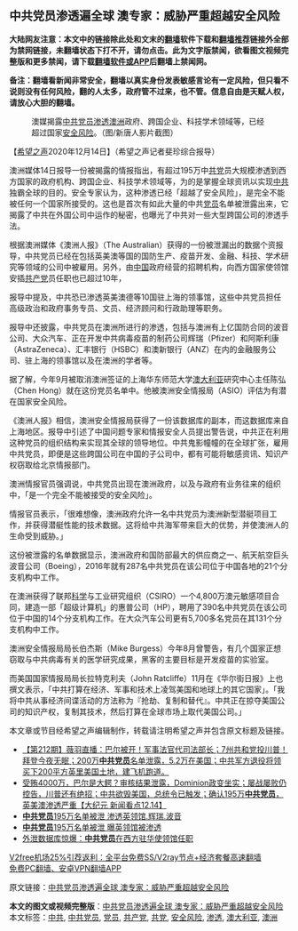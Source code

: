  <h2>中共党员渗透遍全球 澳专家：威胁严重超越安全风险</h2> <p class="notice"><b>大陆网友注意：本文中的链接除此处和文末的<a href="https://github.com/bannedbook/fanqiang" >翻墙</a>软件下载和<a href="https://github.com/killgcd/justmysocks/blob/master/README.md">翻墙推荐</a>链接外全部为禁网链接，未翻墙状态下打不开，请勿点击。此为文字版禁闻，欲看图文视频完整版和更多禁闻，请下载<a href="https://github.com/bannedbook/fanqiang">翻墙软件或APP</a>后翻墙上禁闻网。</p><p>备注：翻墙看新闻非常安全，翻墙以真实身份发表敏感言论有一定风险，但只看不说则没有任何风险，翻的人太多，政府管不过来，也不管。信息自由是天赋人权，请放心大胆的翻墙。</b></p>  <div class="entry"> <figure><figcaption>澳媒揭露<a href="https://www.bannedbook.org/bnews/tag/%E4%B8%AD%E5%85%B1%E5%85%9A%E5%91%98/" class="st_tag internal_tag" rel="tag" title="标签 中共党员 下的日志">中共党员</a><a href="https://www.bannedbook.org/bnews/tag/%E6%B8%97%E9%80%8F/" class="st_tag internal_tag" rel="tag" title="标签 渗透 下的日志">渗透</a><a href="https://www.bannedbook.org/bnews/tag/%e6%be%b3%e6%b4%b2/" class="st_tag internal_tag" rel="tag" title="标签 澳洲 下的日志">澳洲</a>政府、跨国企业、科技学术领域等，已经超过国家<a href="https://www.bannedbook.org/bnews/tag/%E5%AE%89%E5%85%A8%E9%A3%8E%E9%99%A9/" class="st_tag internal_tag" rel="tag" title="标签 安全风险 下的日志">安全风险</a>。（图/新唐人影片截图）</figcaption></figure> <p>【<span class='wp_keywordlink_affiliate'><a href="https://www.soundofhope.org" title="希望之声" target="_blank">希望之声</a></span>2020年12月14日】（希望之声记者斐珍综合报导）</p> <p>澳洲媒体14日报导一份被揭露的情报指出，有超过195万中<a href="https://www.bannedbook.org/bnews/tag/%E5%85%B1%E5%85%9A/" class="st_tag internal_tag" rel="tag" title="标签 共党 下的日志">共党</a>员大规模渗透到西方国家的政府机构、跨国企业、科技学术领域等，为的是掌握全球资讯以实现<a href="https://www.bannedbook.org/bnews/tag/%e4%b8%ad%e5%85%b1/" class="st_tag internal_tag" rel="tag" title="标签 中共 下的日志">中共</a>独霸全球的目的。安全专家认为，这种渗透已经「超越了安全风险」，是完全不能被任何一个国家所接受的。这也是首次有如此大量的中共<a href="https://www.bannedbook.org/bnews/tag/%E5%85%9A%E5%91%98/" class="st_tag internal_tag" rel="tag" title="标签 党员 下的日志">党员</a>名单被泄露出来，它揭露了中共在外国公司中运作的秘密，也曝光了中共对一些大型跨国公司的渗透手法。</p> <p>根据澳洲媒体《澳洲人报》（The Australian）获得的一份被泄漏出的数据个资报导，中共党员已经在包括英美澳等国的国防生产、疫苗开发、金融、科技、学术研究等领域的公司中被雇用。另外，由<span class='wp_keywordlink_affiliate'><a href="https://www.bannedbook.org/" title="中国" target="_blank">中国</a></span>政府经营的招聘机构，向西方国家使领馆安插<a href="https://www.bannedbook.org/bnews/tag/%e5%85%b1%e4%ba%a7%e5%85%9a/" class="st_tag internal_tag" rel="tag" title="标签 共产党 下的日志">共产党</a>员任职也已超过10年，</p>  <p>报导中提及，中共恐已渗透英美澳德等10国驻上海的领事馆，这些中共党员担任高级政治和政府事务专员、文员、经济顾问和行政助理等职务。</p> <p>报导中还披露，中共党员在澳洲所进行的渗透，包括与澳洲有上亿国防合同的波音公司、大众汽车、正在开发中共病毒疫苗的制药公司辉瑞（Pfizer）和阿斯利康（AstraZeneca）、汇丰银行（HSBC）和澳新银行（ANZ）在内的金融服务公司、驻上海的领事馆以及在澳洲的学者等。</p> <p>据了解，今年9月被取消澳洲签证的上海华东师范大学<a href="https://www.bannedbook.org/bnews/tag/%e6%be%b3%e5%a4%a7%e5%88%a9%e4%ba%9a/" class="st_tag internal_tag" rel="tag" title="标签 澳大利亚 下的日志">澳大利亚</a>研究中心主任陈弘（Chen Hong）就在这份党员名单中。他被澳洲安全情报局（ASIO）评估为有潜在国家安全风险。</p>  <p>《澳洲人报》相信，澳洲安全情报局获得了一份该数据库的副本，而这数据库来自上海地区。报导中引述了中国问题专家和情报安全人员提出警告说，中共正在利用这种党员的组织结构来实现其全球的领导地位。中共鬼影幢幢的在全球扩张，雇用中共党员，即便是这些跨国公司在中国的子公司中，都有可能将敏感资讯、知识产权窃取给北京情报部门。</p> <p>澳洲情报官员强调说，中共党员出现在澳洲政府，以及与政府有业务往来的组织中，「是一个完全不能被接受的安全风险」。</p> <p>情报官员表示，「很难想像，澳洲政府允许一名中共党员为澳洲新型潜艇项目工作，并获得潜艇性能的技术数据。这将给中共海军带来巨大的优势，并使澳洲人的生命受到威胁。」</p>  <p>这份被泄露的名单数据显示，澳洲政府和国防部最大的供应商之一、航天航空巨头波音公司（Boeing），2016年就有287名中共党员在该公司位于中国各地的21个分支机构中工作。</p> <p>在澳洲获得了联邦<span class='wp_keywordlink'><a href="https://www.bannedbook.org/forum11/topic309.html" title="禁片：“科学”的棍子" target="_blank">科学</a></span>与工业研究组织（CSIRO）一个4,800万澳元敏感项目合同，建造一部「超级计算机」的惠普公司（HP），聘用了390名中共党员在该公司位于中国的14个分支机构工作。在大众汽车公司更有5,700多名党员在其131个分支机构中工作。</p> <p>澳洲安全情报局局长伯杰斯（Mike Burgess）今年8月曾警告，有几个国家正想窃取与中共病毒有关的医学研究成果，黑客的主要目标是开发疫苗的实验室。</p>  <p>而美国国家情报局局长拉特克利夫（John Ratcliffe）11月在《华尔街日报》上也撰文表示，「中共打算在经济、军事和技术上凌驾美国和地球上的其它国家」。「我将中共从事经济间谍活动的方法称为『抢劫、复制和替代』。中共正在掠夺美国公司的知识产权，复制其技术，然后打算在全球市场上取代美国公司。」</p> <p>本文章或节目经希望之声编辑制作，转载请注明希望之声并包含原文标题及链接。</p> <ul class='op-related-articles' title='相关阅读'> <li><a href='https://www.bannedbook.org/bnews/cbnews/20201215/1448084.html' target='_blank'>【第212期】薇羽直播：巴尔被开！军事法官代司法部长；7州共和党投川普！拜登今夜无眠；200万<b>中共党员</b>名单泄露，5.2万在美国；中共军方退役将领买下200平方英里美国土地，建飞机跑道。</a></li> <li><a href='https://www.bannedbook.org/bnews/bannedvideo/20201215/1448010.html' target='_blank'>受贿4000万，巴尔是大鳄？审核结果泄露，Dominion政变坐实；屡战屡败仍控告，川普还有绝招；中共欲毁美国，总统令已触发；确认195万<b>中共党员</b>，英美澳渗透严重【大纪元 新闻看点12.14】</a></li> <li><a href='https://www.bannedbook.org/bnews/taiwannews/20201215/1447954.html' target='_blank'><b>中共党员</b>195万名单被泄 渗透英领馆.辉瑞.波音</a></li> <li><a href='https://www.bannedbook.org/bnews/bannedvideo/20201215/1447744.html' target='_blank'><b>中共党员</b>195万名单被泄 曝英领馆被渗透</a></li> <li><a href='https://www.bannedbook.org/bnews/headline/20201215/1447728.html' target='_blank'>外泄数据库惊爆：<b>中共党员</b>在西方驻华使领馆任职</a></li> </ul> <p class="texttj"> <a href="https://www.bannedbook.org/forum23/topic22702.html" target="_blank">V2free机场25%引荐返利：全平台免费SS/V2ray节点+经济套餐高速翻墙</a><br/> <a href="https://github.com/bannedbook/fanqiang/wiki/%E7%A6%81%E9%97%BB%E7%BD%91%E5%AE%89%E5%8D%93%E7%BF%BB%E5%A2%99%E6%96%B0%E9%97%BBAPP" target="_blank">免费PC翻墙、安卓VPN翻墙APP</a></p><p>原文链接：<a class="src_link"  href="https://www.soundofhope.org/post/453622" target="_blank">中共党员渗透遍全球 澳专家：威胁严重超越安全风险</a></p><a name='sharetosocial'></a>       <div><b>本文的图文或视频完整版</b>：<a href='https://www.bannedbook.org/bnews/comments/20201215/1448105.html'>中共党员渗透遍全球 澳专家：威胁严重超越安全风险</a></div>  </div><!--END ENTRY--> <div class="postfooter"> <div>本文标签：<a href="https://www.bannedbook.org/bnews/tag/%e4%b8%ad%e5%85%b1/" rel="tag">中共</a>, <a href="https://www.bannedbook.org/bnews/tag/%E4%B8%AD%E5%85%B1%E5%85%9A%E5%91%98/" rel="tag">中共党员</a>, <a href="https://www.bannedbook.org/bnews/tag/%E5%85%9A%E5%91%98/" rel="tag">党员</a>, <a href="https://www.bannedbook.org/bnews/tag/%e5%85%b1%e4%ba%a7%e5%85%9a/" rel="tag">共产党</a>, <a href="https://www.bannedbook.org/bnews/tag/%E5%85%B1%E5%85%9A/" rel="tag">共党</a>, <a href="https://www.bannedbook.org/bnews/tag/%E5%AE%89%E5%85%A8%E9%A3%8E%E9%99%A9/" rel="tag">安全风险</a>, <a href="https://www.bannedbook.org/bnews/tag/%E6%B8%97%E9%80%8F/" rel="tag">渗透</a>, <a href="https://www.bannedbook.org/bnews/tag/%e6%be%b3%e5%a4%a7%e5%88%a9%e4%ba%9a/" rel="tag">澳大利亚</a>, <a href="https://www.bannedbook.org/bnews/tag/%e6%be%b3%e6%b4%b2/" rel="tag">澳洲</a></div>  </div><!--END POSTFOOTER--> 